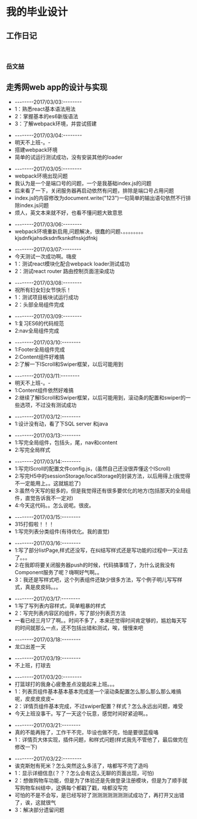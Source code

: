 <h1 style={color:red;}>我的毕业设计</h1>
<h2>工作日记</h2>
     
                         <h3>岳文喆</h3>
<h2>走秀网web app的设计与实现</h2>
<ul style={list-style:none;}>
     <li>--------2017/03/03:--------</li>
          <li>1：熟悉react基本语法用法</li>
          <li>2：掌握基本的es6新版语法</li>
          <li>3：了解webpack环境，并尝试搭建</li>
</ul>
<ul>
     <li>--------2017/03/04:--------</li>
          <li>明天不上班-。-</li>
          <li>搭建webpack环境</li>
          <li>简单的试运行测试成功，没有安装其他的loader</li>
</ul>
<ul>
     <li>--------2017/03/05:--------</li>
          <li>webpack环境出现问题</li>
          <li>我认为是一个是端口号的问题，一个是我基础index.js的问题</li>
          <li>后来看了一下，关闭服务器再启动依然有问题，排除是端口号占用问题</li>
          <li>index.js的内容修改为document.write("123")一句简单的输出语句依然不行排除index.js问题</li>
          <li>烦人，英文本来就不好，也看不懂问题大致意思</li>
</ul>
<ul>
     <li>--------2017/03/06:--------</li>
          <li>webpack环境重新启用,问题解决，很蠢的问题、。。。。。。。。kjsdnfkjahsdksdnfksnkdfnskjdfnkj</li>
</ul>
<ul>
     <li>--------2017/03/07:--------</li>
          <li>今天测试一次成功啊。嗨皮</li>
          <li>1：测试react模块化配合webpack loader测试成功</li>
          <li>2：测试react router 路由控制页面渲染成功</li>
</ul>
<ul>
     <li>--------2017/03/08:--------</li>
          <li>祝所有妇女妇女节快乐！</li>
          <li>1：测试项目板块试运行成功</li>
          <li>2：头部全局组件完成</li>
</ul>
<ul>
     <li>--------2017/03/09:--------</li>
          <li>1:复习ES6的代码规范</li>
          <li>2:nav全局组件完成</li>
</ul>
<ul>
     <li>--------2017/03/10:--------</li>
          <li>1:Footer全局组件完成</li>
          <li>2:Content组件好难搞</li>
          <li>2:了解一下IScroll和Swiper框架，以后可能用到</li>
</ul>
<ul>
     <li>--------2017/03/11:--------</li>
          <li>明天不上班-。-</li>
          <li>1:Content组件依然好难搞</li>
          <li>2:继续了解IScroll和Swiper框架，以后可能用到，滚动条的配置和swiper的一些选项，不过没有测试成功</li>
</ul>
<ul>
     <li>--------2017/03/12:--------</li>
          <li>1:设计没有动，看了下SQL server 和java</li>
</ul>
<ul>
     <li>--------2017/03/13:--------</li>
          <li>1:写完全局组件，包括头，尾，nav和content</li>
          <li>2:写完全局样式</li>
</ul>
<ul>
     <li>--------2017/03/14:--------</li>
          <li>1:写完IScroll的配置文件config.js，(虽然自己还没很弄懂这个IScroll)</li>
          <li>2:写完H5中的sessionStorage/localStorage的封装方法，以后用得上(我觉得不一定能用上。。这就尴尬了)</li>
          <li>3:虽然今天写的挺多的，但是我觉得还有很多要优化的地方(包括那天的全局组件，直觉告诉我不一定对)</li>
          <li>4:今天这代码。。怎么说呢。很皮。</li>
</ul>
<ul>
     <li>--------2017/03/15:--------</li>
          <li>315打假啦！！！</li>
          <li>1:写完列表分类组件(有待优化。我的直觉)</li>
</ul>
<ul>
     <li>--------2017/03/16:--------</li>
          <li>1:写了部分listPage,样式还没写，在纠结写样式还是写功能的过程中一天过去了。。。</li>
          <li>2:在我即将要关闭服务器push的时候，代码搞事情了，为什么说我没有Component服务了呢？嗨啊好气啊。。</li>
          <li>3：我还是写样式吧，这个列表组件还缺少很多方法，写个例子明儿写写样式，真是皮皮码。。。</li>
</ul>
<ul>
     <li>--------2017/03/17:--------</li>
          <li>1:写了写列表内容样式，简单粗暴的样式</li>
          <li>2：写完列表内容区的组件，写了部分列表页方法</li>
          <li>一看已经三月17了啊。。时间不多了，本来还觉得时间肯定够的，尴尬每天写的时间就那么一点，还不包括出错和测试，唉，慢慢来吧</li>
</ul>
<ul>
     <li>--------2017/03/18:--------</li>
          <li>龙口出差一天</li>
</ul>
<ul>
     <li>--------2017/03/19:--------</li>
          <li>不上班，打球去</li>
</ul>
<ul>
     <li>--------2017/03/20:--------</li>
          <li>打篮球打的我身心疲惫差点没能起来上班。。。</li>
          <li>1：列表页组件基本基本基本完成差一个滚动条配置怎么那么那么那么难搞呢，皮皮皮皮皮~</li>
          <li>2：详情页组件基本完成，不过swiper配置？样式？怎么永远出问题，难受</li>
          <li>今天上班没事干。写了一天这个玩意，感觉时间好紧迫啊。。</li>
</ul>
<ul>
     <li>--------2017/03/21:--------</li>
          <li>真的不能再拖了，工作干不完，毕设也做不完，怕是要很蓝瘦咯</li>
          <li>1：详情页大体实现，插件问题，和样式问题(样式我先不管他了，最后做完在修改一下)</li>
</ul>
<ul>
     <li>--------2017/03/22:--------</li>
          <li>诶克斯尅有死米？怎么突然这么多活了，啥都写不完了造吗</li>
          <li>1：显示详细信息(？？？怎么会有这么无聊的页面出现，可怕)</li>
          <li>2：想做购物车功能，但是为了体验还是先做登录注册模块，但是为了顺手就写购物车纠结中，这俩每个都戳了戳，啥都没写完</li>
          <li>可怕的不是不会写，是已经写好了测测测测测测测试成功了，再打开又出错了，诶，这就很气</li>
          <li>3：解决部分遗留问题</li>
</ul>